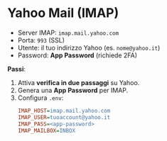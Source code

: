# Yahoo Mail (IMAP)

- Server IMAP: `imap.mail.yahoo.com`
- Porta: `993` (SSL)
- Utente: il tuo indirizzo Yahoo (es. `nome@yahoo.it`)
- Password: **App Password** (richiede 2FA)

**Passi**:
1. Attiva **verifica in due passaggi** su Yahoo.
2. Genera una **App Password** per IMAP.
3. Configura `.env`:
   ```ini
   IMAP_HOST=imap.mail.yahoo.com
   IMAP_USER=tuoaccount@yahoo.it
   IMAP_PASS=<app-password>
   IMAP_MAILBOX=INBOX
   ```
